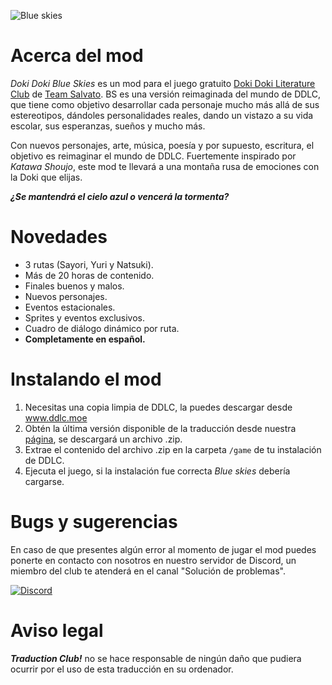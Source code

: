 ![Blue skies](https://github.com/DEV-MA/BS_ES/blob/main/BLUESKIES.png)

# Acerca del mod
*Doki Doki Blue Skies* es un mod para el juego gratuito [Doki Doki Literature Club](https://www.ddlc.moe) de [Team Salvato](http://teamsalvato.com). BS es una versión reimaginada del mundo de DDLC, que tiene como objetivo desarrollar cada personaje mucho más allá de sus estereotipos, dándoles personalidades reales, dando un vistazo a su vida escolar, sus esperanzas, sueños y mucho más.

Con nuevos personajes, arte, música, poesía y por supuesto, escritura, el objetivo es reimaginar el mundo de DDLC.
Fuertemente inspirado por *Katawa Shoujo*, este mod te llevará a una montaña rusa de emociones con la Doki que elijas.

***¿Se mantendrá el cielo azul o vencerá la tormenta?***

# Novedades
* 3 rutas (Sayori, Yuri y Natsuki).
* Más de 20 horas de contenido.
* Finales buenos y malos.
* Nuevos personajes.
* Eventos estacionales.
* Sprites y eventos exclusivos.
* Cuadro de diálogo dinámico por ruta.
* **Completamente en español.**

# Instalando el mod
1. Necesitas una copia limpia de DDLC, la puedes descargar desde www.ddlc.moe
2. Obtén la última versión disponible de la traducción desde nuestra [página](https://papuweb.wixsite.com/blueskiesesp), se descargará un archivo .zip.
3. Extrae el contenido del archivo .zip en la carpeta `/game` de tu instalación de DDLC.
4. Ejecuta el juego, si la instalación fue correcta *Blue skies* debería cargarse.

# Bugs y sugerencias
En caso de que presentes algún error al momento de jugar el mod puedes ponerte en contacto con nosotros en nuestro servidor de Discord, un miembro del club te atenderá en el canal "Solución de problemas".

[![Discord](https://discord.com/api/guilds/856018133264498718/widget.png?style=banner1)](https://discord.gg/vBzKDscWqT)

# Aviso legal
***Traduction Club!*** no se hace responsable de ningún daño que pudiera ocurrir por el uso de esta traducción en su ordenador.
